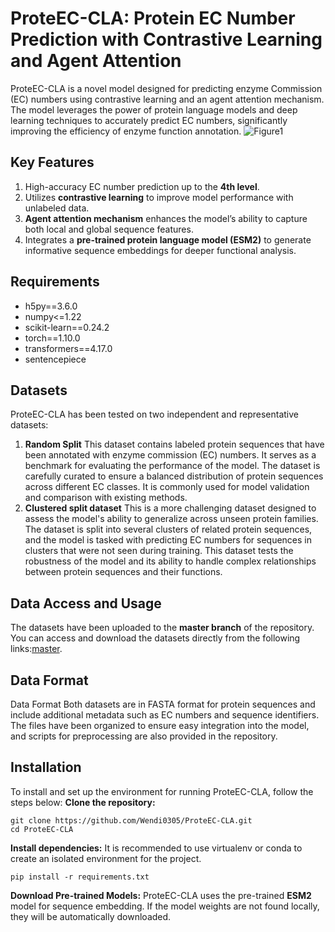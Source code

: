 # ProteEC-CLA: Protein EC Number Prediction with Contrastive Learning and Agent Attention
ProteEC-CLA is a novel model designed for predicting enzyme Commission (EC) numbers using contrastive learning and an agent attention mechanism. The model leverages the power of protein language models and deep learning techniques to accurately predict EC numbers, significantly improving the efficiency of enzyme function annotation.
![Figure1](https://github.com/user-attachments/assets/731a950a-8d5b-49ba-97c3-41c62e8ed23e)
## Key Features
1. High-accuracy EC number prediction up to the **4th level**.  
2. Utilizes **contrastive learning** to improve model performance with unlabeled data.  
3. **Agent attention mechanism** enhances the model’s ability to capture both local and global sequence features.  
4. Integrates a **pre-trained protein language model (ESM2)** to generate informative sequence embeddings for deeper functional analysis.
## Requirements
* h5py==3.6.0  
* numpy<=1.22  
* scikit-learn==0.24.2  
* torch==1.10.0  
* transformers==4.17.0  
* sentencepiece  
## Datasets
ProteEC-CLA has been tested on two independent and representative datasets:
1. **Random Split**
   This dataset contains labeled protein sequences that have been annotated with enzyme commission (EC) numbers. It serves as a benchmark for evaluating the performance of the model. The dataset is carefully curated to ensure a balanced distribution of protein sequences across different EC classes. It is commonly used for model validation and comparison with existing methods.  
2. **Clustered split dataset**
  This is a more challenging dataset designed to assess the model's ability to generalize across unseen protein families. The dataset is split into several clusters of related protein sequences, and the model is tasked with predicting EC numbers for sequences in clusters that were not seen during training. This dataset tests the robustness of the model and its ability to handle complex relationships between protein sequences and their functions.
## Data Access and Usage
The datasets have been uploaded to the **master branch** of the repository. You can access and download the datasets directly from the following links:[master](https://github.com/Wendi0305/ProteEC-CLA/master).
## Data Format
Data Format
Both datasets are in FASTA format for protein sequences and include additional metadata such as EC numbers and sequence identifiers. The files have been organized to ensure easy integration into the model, and scripts for preprocessing are also provided in the repository.
## Installation
To install and set up the environment for running ProteEC-CLA, follow the steps below:
**Clone the repository:**
```
git clone https://github.com/Wendi0305/ProteEC-CLA.git
cd ProteEC-CLA
```
**Install dependencies:**
It is recommended to use virtualenv or conda to create an isolated environment for the project.
```
pip install -r requirements.txt
```
**Download Pre-trained Models:**
ProteEC-CLA uses the pre-trained **ESM2** model for sequence embedding. If the model weights are not found locally, they will be automatically downloaded.
